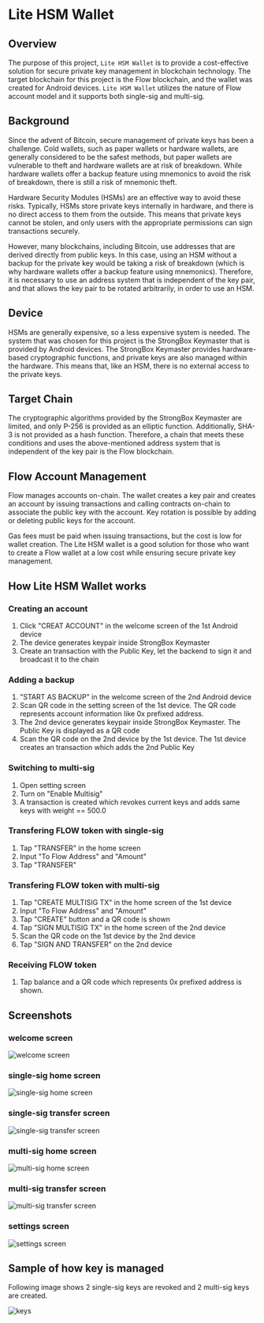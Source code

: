 # Lite HSM Wallet

## Overview
The purpose of this project, `Lite HSM Wallet` is to provide a cost-effective solution for secure private key management in blockchain technology. The target blockchain for this project is the Flow blockchain, and the wallet was created for Android devices. `Lite HSM Wallet` utilizes the nature of Flow account model and it supports both single-sig and multi-sig.

## Background
Since the advent of Bitcoin, secure management of private keys has been a challenge. Cold wallets, such as paper wallets or hardware wallets, are generally considered to be the safest methods, but paper wallets are vulnerable to theft and hardware wallets are at risk of breakdown. While hardware wallets offer a backup feature using mnemonics to avoid the risk of breakdown, there is still a risk of mnemonic theft.

Hardware Security Modules (HSMs) are an effective way to avoid these risks. Typically, HSMs store private keys internally in hardware, and there is no direct access to them from the outside. This means that private keys cannot be stolen, and only users with the appropriate permissions can sign transactions securely.

However, many blockchains, including Bitcoin, use addresses that are derived directly from public keys. In this case, using an HSM without a backup for the private key would be taking a risk of breakdown (which is why hardware wallets offer a backup feature using mnemonics). Therefore, it is necessary to use an address system that is independent of the key pair, and that allows the key pair to be rotated arbitrarily, in order to use an HSM.

## Device
HSMs are generally expensive, so a less expensive system is needed. The system that was chosen for this project is the StrongBox Keymaster that is provided by Android devices. The StrongBox Keymaster provides hardware-based cryptographic functions, and private keys are also managed within the hardware. This means that, like an HSM, there is no external access to the private keys.

## Target Chain
The cryptographic algorithms provided by the StrongBox Keymaster are limited, and only P-256 is provided as an elliptic function. Additionally, SHA-3 is not provided as a hash function. Therefore, a chain that meets these conditions and uses the above-mentioned address system that is independent of the key pair is the Flow blockchain.

## Flow Account Management
Flow manages accounts on-chain. The wallet creates a key pair and creates an account by issuing transactions and calling contracts on-chain to associate the public key with the account. Key rotation is possible by adding or deleting public keys for the account.

Gas fees must be paid when issuing transactions, but the cost is low for wallet creation. The Lite HSM wallet is a good solution for those who want to create a Flow wallet at a low cost while ensuring secure private key management.

## How Lite HSM Wallet works

### Creating an account
1. Click "CREAT ACCOUNT" in the welcome screen of the 1st Android device
1. The device generates keypair inside StrongBox Keymaster
1. Create an transaction with the Public Key, let the backend to sign it and broadcast it to the chain


### Adding a backup
1. "START AS BACKUP" in the welcome screen of the 2nd Android device
1. Scan QR code in the setting screen of the 1st device. The QR code represents account information like 0x prefixed address.
1. The 2nd device generates keypair inside StrongBox Keymaster. The Public Key is displayed as a QR code
1. Scan the QR code on the 2nd device by the 1st device. The 1st device creates an transaction which adds the 2nd Public Key

### Switching to multi-sig
1. Open setting screen
1. Turn on "Enable Multisig"
1. A transaction is created which revokes current keys and adds same keys with weight == 500.0

### Transfering FLOW token with single-sig
1. Tap "TRANSFER" in the home screen
1. Input "To Flow Address" and "Amount"
1. Tap "TRANSFER"

### Transfering FLOW token with multi-sig
1. Tap "CREATE MULTISIG TX" in the home screen of the 1st device
1. Input "To Flow Address" and "Amount"
1. Tap "CREATE" button and a QR code is shown
1. Tap "SIGN MULTISIG TX" in the home screen of the 2nd device
1. Scan the QR code on the 1st device by the 2nd device
1. Tap "SIGN AND TRANSFER" on the 2nd device

### Receiving FLOW token
1. Tap balance and a QR code which represents 0x prefixed address is shown.

## Screenshots

### welcome screen
![welcome screen](./img/welcome.png) 

### single-sig home screen
![single-sig home screen](./img/singlesig-home.png) 

### single-sig transfer screen
![single-sig transfer screen](./img/singlesig-transfer.png) 

### multi-sig home screen
![multi-sig home screen](./img/multisig-home.png) 

### multi-sig transfer screen
![multi-sig transfer screen](./img/multisig-transfer.png) 

### settings screen
![settings screen](./img/settings.png) 


## Sample of how key is managed
Following image shows 2 single-sig keys are revoked and 2 multi-sig keys are created.

![keys](./img/keys.png) 